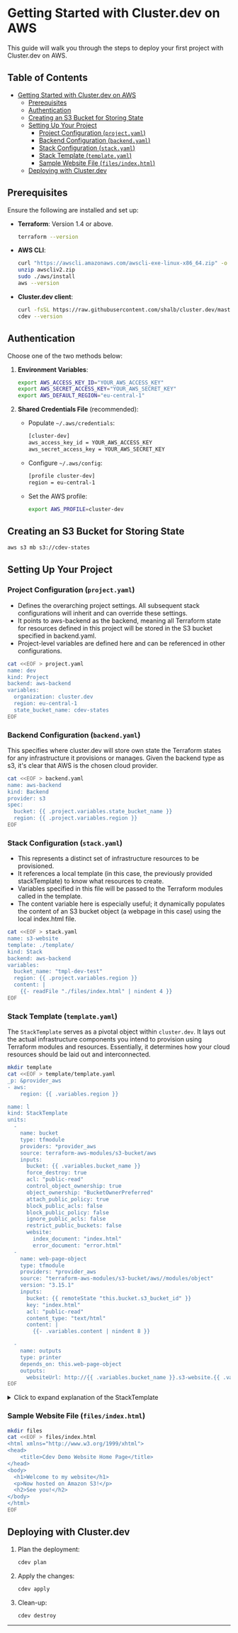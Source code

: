 # Getting Started with Cluster.dev on AWS

This guide will walk you through the steps to deploy your first project with Cluster.dev on AWS.

## Table of Contents

- [Getting Started with Cluster.dev on AWS](#getting-started-with-clusterdev-on-aws)
  - [Prerequisites](#prerequisites)
  - [Authentication](#authentication)
  - [Creating an S3 Bucket for Storing State](#creating-an-s3-bucket-for-storing-state)
  - [Setting Up Your Project](#setting-up-your-project)
    - [Project Configuration (`project.yaml`)](#project-configuration-projectyaml)
    - [Backend Configuration (`backend.yaml`)](#backend-configuration-backendyaml)
    - [Stack Configuration (`stack.yaml`)](#stack-configuration-stackyaml)
    - [Stack Template (`template.yaml`)](#stack-template-templateyaml)
    - [Sample Website File (`files/index.html`)](#sample-website-file-filesindexhtml)
  - [Deploying with Cluster.dev](#deploying-with-clusterdev)

## Prerequisites

Ensure the following are installed and set up:

- **Terraform**: Version 1.4 or above.
  ```bash
  terraform --version
  ```

- **AWS CLI**:
  ```bash
  curl "https://awscli.amazonaws.com/awscli-exe-linux-x86_64.zip" -o "awscliv2.zip"
  unzip awscliv2.zip
  sudo ./aws/install
  aws --version
  ```

- **Cluster.dev client**:
  ```bash
  curl -fsSL https://raw.githubusercontent.com/shalb/cluster.dev/master/scripts/get_cdev.sh | sh
  cdev --version
  ```

## Authentication

Choose one of the two methods below:

1. **Environment Variables**:
   ```bash
   export AWS_ACCESS_KEY_ID="YOUR_AWS_ACCESS_KEY"
   export AWS_SECRET_ACCESS_KEY="YOUR_AWS_SECRET_KEY"
   export AWS_DEFAULT_REGION="eu-central-1"
   ```

2. **Shared Credentials File** (recommended):

   - Populate `~/.aws/credentials`:
     ```bash
     [cluster-dev]
     aws_access_key_id = YOUR_AWS_ACCESS_KEY
     aws_secret_access_key = YOUR_AWS_SECRET_KEY
     ```

   - Configure `~/.aws/config`:
     ```bash
     [profile cluster-dev]
     region = eu-central-1
     ```

   - Set the AWS profile:
     ```bash
     export AWS_PROFILE=cluster-dev
     ```

## Creating an S3 Bucket for Storing State

```bash
aws s3 mb s3://cdev-states
```

## Setting Up Your Project

### Project Configuration (`project.yaml`)

*   Defines the overarching project settings. All subsequent stack configurations will inherit and can override these settings.
*   It points to aws-backend as the backend, meaning all Terraform state for resources defined in this project will be stored in the S3 bucket specified in backend.yaml.
*   Project-level variables are defined here and can be referenced in other configurations.

```bash
cat <<EOF > project.yaml
name: dev
kind: Project
backend: aws-backend
variables:
  organization: cluster.dev
  region: eu-central-1
  state_bucket_name: cdev-states
EOF
```

### Backend Configuration (`backend.yaml`)

This specifies where cluster.dev will store own state the Terraform states for any infrastructure it provisions or manages. Given the backend type as s3, it's clear that AWS is the chosen cloud provider.

```bash
cat <<EOF > backend.yaml
name: aws-backend
kind: Backend
provider: s3
spec:
  bucket: {{ .project.variables.state_bucket_name }}
  region: {{ .project.variables.region }}
EOF
```

### Stack Configuration (`stack.yaml`)

*   This represents a distinct set of infrastructure resources to be provisioned.
*   It references a local template (in this case, the previously provided stackTemplate) to know what resources to create.
*   Variables specified in this file will be passed to the Terraform modules called in the template.
*   The content variable here is especially useful; it dynamically populates the content of an S3 bucket object (a webpage in this case) using the local index.html file.

```bash
cat <<EOF > stack.yaml
name: s3-website
template: ./template/
kind: Stack
backend: aws-backend
variables:
  bucket_name: "tmpl-dev-test"
  region: {{ .project.variables.region }}
  content: |
    {{- readFile "./files/index.html" | nindent 4 }}
EOF
```

### Stack Template (`template.yaml`)

The `StackTemplate` serves as a pivotal object within `cluster.dev`. It lays out the actual infrastructure components you intend to provision using Terraform modules and resources. Essentially, it determines how your cloud resources should be laid out and interconnected.

```bash
mkdir template
cat <<EOF > template/template.yaml
_p: &provider_aws
- aws:
    region: {{ .variables.region }}

name: l
kind: StackTemplate
units:
  -
    name: bucket
    type: tfmodule
    providers: *provider_aws
    source: terraform-aws-modules/s3-bucket/aws
    inputs:
      bucket: {{ .variables.bucket_name }}
      force_destroy: true
      acl: "public-read"
      control_object_ownership: true
      object_ownership: "BucketOwnerPreferred"
      attach_public_policy: true
      block_public_acls: false
      block_public_policy: false
      ignore_public_acls: false
      restrict_public_buckets: false
      website:
        index_document: "index.html"
        error_document: "error.html"
  -
    name: web-page-object
    type: tfmodule
    providers: *provider_aws
    source: "terraform-aws-modules/s3-bucket/aws//modules/object"
    version: "3.15.1"
    inputs:
      bucket: {{ remoteState "this.bucket.s3_bucket_id" }}
      key: "index.html"
      acl: "public-read"
      content_type: "text/html"
      content: |
        {{- .variables.content | nindent 8 }}

  -
    name: outputs
    type: printer
    depends_on: this.web-page-object
    outputs:
      websiteUrl: http://{{ .variables.bucket_name }}.s3-website.{{ .variables.region }}.amazonaws.com/
EOF
```

<details>
  <summary>Click to expand explanation of the StackTemplate</summary>

#### 1. **Provider Definition (`_p`)**

This section employs a YAML anchor, pre-setting the cloud provider and region for the resources in the stack. For this example, AWS is the designated provider, and the region is dynamically passed from the variables.

```yaml
_p: &provider_aws
- aws:
    region: {{ .variables.region }}
```

#### 2. Units

The units section is where the real action is. Each unit is a self-contained "piece" of infrastructure, typically associated with a particular Terraform module or a direct cloud resource.

##### Bucket Unit

This unit is utilizing the terraform-aws-modules/s3-bucket/aws module to provision an S3 bucket. Inputs for the module, such as the bucket name, are populated using variables passed into the Stack.

```yaml
name: bucket
type: tfmodule
providers: *provider_aws
source: terraform-aws-modules/s3-bucket/aws
inputs:
  bucket: {{ .variables.bucket_name }}
  ...
```

##### Web-page Object Unit

After the bucket is created, this unit takes on the responsibility of creating a web-page object inside it. This is done using a sub-module from the S3 bucket module specifically designed for object creation. A notable feature is the remoteState function, which dynamically pulls the ID of the S3 bucket created by the previous unit.

```yaml
name: web-page-object
type: tfmodule
providers: *provider_aws
source: "terraform-aws-modules/s3-bucket/aws//modules/object"
inputs:
  bucket: {{ remoteState "this.bucket.s3_bucket_id" }}
  ...
```

##### Outputs Unit

Lastly, this unit is designed to provide outputs, allowing users to view certain results of the Stack execution. For this template, it provides the website URL of the hosted S3 website.

```yaml
name: outputs
type: printer
depends_on: this.web-page-object
outputs:
  websiteUrl: http://{{ .variables.bucket_name }}.s3-website.{{ .variables.region }}.amazonaws.com/
```

##### Variables and Data Flow

The StackTemplate is adept at harnessing variables, not just from the Stack (e.g., stack.yaml), but also from other resources via the remoteState function. This facilitates a seamless flow of data between resources and units, enabling dynamic infrastructure creation based on real-time cloud resource states and user-defined variables.

</details>

### Sample Website File (`files/index.html`)

```bash
mkdir files
cat <<EOF > files/index.html
<html xmlns="http://www.w3.org/1999/xhtml">
<head>
    <title>Cdev Demo Website Home Page</title>
</head>
<body>
  <h1>Welcome to my website</h1>
  <p>Now hosted on Amazon S3!</p>
  <h2>See you!</h2>
</body>
</html>
EOF
```

## Deploying with Cluster.dev

1. Plan the deployment:

   ```bash
   cdev plan
   ```

2. Apply the changes:

   ```bash
   cdev apply
   ```

3. Clean-up:

   ```bash
   cdev destroy
   ```

---

